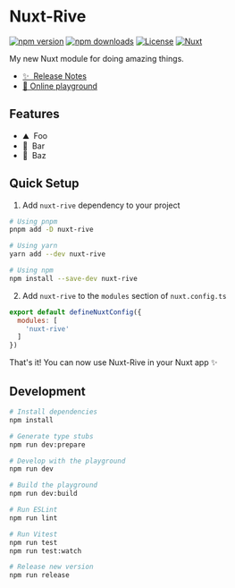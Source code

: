 <!--
Get your module up and running quickly.

Find and replace all on all files (CMD+SHIFT+F):
- Name: My Module
- Package name: nuxt-rive
- Description: My new Nuxt module
-->

# Nuxt-Rive

[![npm version][npm-version-src]][npm-version-href]
[![npm downloads][npm-downloads-src]][npm-downloads-href]
[![License][license-src]][license-href]
[![Nuxt][nuxt-src]][nuxt-href]

My new Nuxt module for doing amazing things.

- [✨ &nbsp;Release Notes](/CHANGELOG.md)
- [🏀 Online playground](https://stackblitz.com/~/github.com/mrnasil/nuxt-rive)
<!-- - [📖 &nbsp;Documentation](https://example.com) -->

## Features

<!-- Highlight some of the features your module provide here -->
- ⛰ &nbsp;Foo
- 🚠 &nbsp;Bar
- 🌲 &nbsp;Baz

## Quick Setup

1. Add `nuxt-rive` dependency to your project

```bash
# Using pnpm
pnpm add -D nuxt-rive

# Using yarn
yarn add --dev nuxt-rive

# Using npm
npm install --save-dev nuxt-rive
```

2. Add `nuxt-rive` to the `modules` section of `nuxt.config.ts`

```js
export default defineNuxtConfig({
  modules: [
    'nuxt-rive'
  ]
})
```

That's it! You can now use Nuxt-Rive in your Nuxt app ✨

## Development

```bash
# Install dependencies
npm install

# Generate type stubs
npm run dev:prepare

# Develop with the playground
npm run dev

# Build the playground
npm run dev:build

# Run ESLint
npm run lint

# Run Vitest
npm run test
npm run test:watch

# Release new version
npm run release
```

<!-- Badges -->
[npm-version-src]: https://img.shields.io/npm/v/nuxt-rive/latest.svg?style=flat&colorA=020420&colorB=00DC82
[npm-version-href]: https://npmjs.com/package/nuxt-rive

[npm-downloads-src]: https://img.shields.io/npm/dm/nuxt-rive.svg?style=flat&colorA=020420&colorB=00DC82
[npm-downloads-href]: https://npmjs.com/package/nuxt-rive

[license-src]: https://img.shields.io/npm/l/nuxt-rive.svg?style=flat&colorA=020420&colorB=00DC82
[license-href]: https://npmjs.com/package/nuxt-rive

[nuxt-src]: https://img.shields.io/badge/Nuxt-020420?logo=nuxt.js
[nuxt-href]: https://nuxt.com
